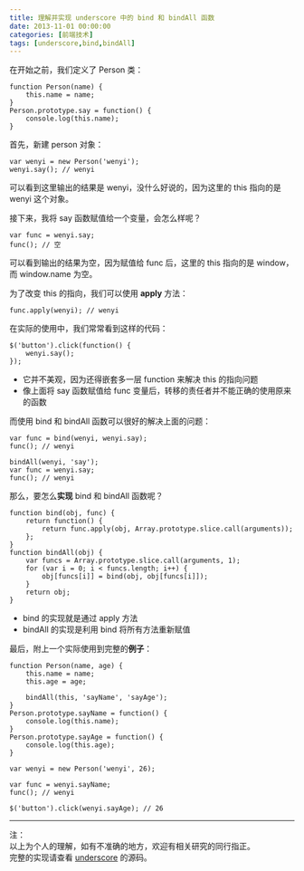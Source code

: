 ```yaml
---
title: 理解并实现 underscore 中的 bind 和 bindAll 函数
date: 2013-11-01 00:00:00
categories: [前端技术]
tags: [underscore,bind,bindAll]
---
```


在开始之前，我们定义了 Person 类：

    function Person(name) {
        this.name = name;
    }
    Person.prototype.say = function() {
        console.log(this.name);
    }
    
首先，新建 person 对象：

    var wenyi = new Person('wenyi');
    wenyi.say(); // wenyi
    
可以看到这里输出的结果是 wenyi，没什么好说的，因为这里的 this 指向的是 wenyi 这个对象。

接下来，我将 say 函数赋值给一个变量，会怎么样呢？

    var func = wenyi.say;
    func(); // 空
    
可以看到输出的结果为空，因为赋值给 func 后，这里的 this 指向的是 window，而 window.name 为空。

为了改变 this 的指向，我们可以使用 **apply** 方法：

    func.apply(wenyi); // wenyi

在实际的使用中，我们常常看到这样的代码：

    $('button').click(function() {
        wenyi.say();
    });
    
* 它并不美观，因为还得嵌套多一层 function 来解决 this 的指向问题
* 像上面将 say 函数赋值给 func 变量后，转移的责任者并不能正确的使用原来的函数

而使用 bind 和 bindAll 函数可以很好的解决上面的问题：

    var func = bind(wenyi, wenyi.say);
    func(); // wenyi
    
    bindAll(wenyi, 'say');
    var func = wenyi.say;
    func(); // wenyi
    
那么，要怎么**实现** bind 和 bindAll 函数呢？

    function bind(obj, func) {
        return function() {
            return func.apply(obj, Array.prototype.slice.call(arguments));
        };
    }
    function bindAll(obj) {
        var funcs = Array.prototype.slice.call(arguments, 1);
        for (var i = 0; i < funcs.length; i++) {
            obj[funcs[i]] = bind(obj, obj[funcs[i]]);
        }
        return obj;
    }
    
* bind 的实现就是通过 apply 方法
* bindAll 的实现是利用 bind 将所有方法重新赋值

最后，附上一个实际使用到完整的**例子**：

    function Person(name, age) {
        this.name = name;
        this.age = age;
        
        bindAll(this, 'sayName', 'sayAge');
    }
    Person.prototype.sayName = function() {
        console.log(this.name);
    }
    Person.prototype.sayAge = function() {
        console.log(this.age);
    }
    
    var wenyi = new Person('wenyi', 26);
    
    var func = wenyi.sayName;
    func(); // wenyi
    
    $('button').click(wenyi.sayAge); // 26
    
___

注：  
以上为个人的理解，如有不准确的地方，欢迎有相关研究的同行指正。  
完整的实现请查看 [underscore](https://github.com/jashkenas/underscore/blob/master/underscore.js) 的源码。
